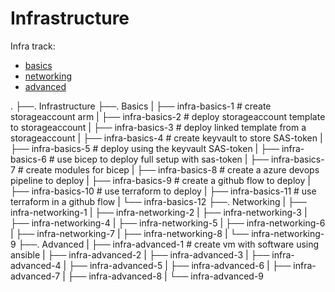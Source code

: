 # Infrastructure

Infra track:

- [basics](Basics/infra-basics-1.md)
- [networking](Networking/readme.md)
- [advanced](Advanced/infra-advanced-1.md)

.
├──. Infrastructure
   ├──. Basics
   |  ├── infra-basics-1  # create storageaccount arm
   |  ├── infra-basics-2  # deploy storageaccount template to storageaccount
   |  ├── infra-basics-3  # deploy linked template from a storageaccount
   |  ├── infra-basics-4  # create keyvault to store SAS-token
   |  ├── infra-basics-5  # deploy using the keyvault SAS-token
   |  ├── infra-basics-6  # use bicep to deploy full setup with sas-token
   |  ├── infra-basics-7  # create modules for bicep
   |  ├── infra-basics-8  # create a azure devops pipeline to deploy
   |  ├── infra-basics-9  # create a github flow to deploy
   |  ├── infra-basics-10 # use terraform to deploy
   |  ├── infra-basics-11 # use terraform in a github flow
   |  └── infra-basics-12
   ├──. Networking
   |  ├── infra-networking-1
   |  ├── infra-networking-2
   |  ├── infra-networking-3
   |  ├── infra-networking-4
   |  ├── infra-networking-5
   |  ├── infra-networking-6
   |  ├── infra-networking-7
   |  ├── infra-networking-8
   |  └── infra-networking-9
   ├──. Advanced
   |  ├── infra-advanced-1 # create vm with software using ansible
   |  ├── infra-advanced-2
   |  ├── infra-advanced-3
   |  ├── infra-advanced-4
   |  ├── infra-advanced-5
   |  ├── infra-advanced-6
   |  ├── infra-advanced-7
   |  ├── infra-advanced-8
   |  └── infra-advanced-9
